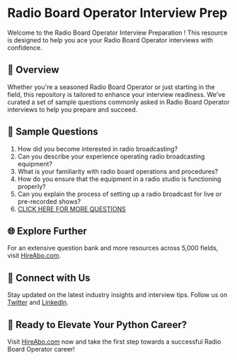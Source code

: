 # Radio Board Operator Interview Prep

Welcome to the Radio Board Operator Interview Preparation ! This resource is designed to help you ace your Radio Board Operator interviews with confidence.

## 🚀 Overview

Whether you're a seasoned Radio Board Operator or just starting in the field, this repository is tailored to enhance your interview readiness. We've curated a set of sample questions commonly asked in Radio Board Operator interviews to help you prepare and succeed.

## 📝 Sample Questions

1. How did you become interested in radio broadcasting?
2. Can you describe your experience operating radio broadcasting equipment?
3. What is your familiarity with radio board operations and procedures?
4. How do you ensure that the equipment in a radio studio is functioning properly?
5. Can you explain the process of setting up a radio broadcast for live or pre-recorded shows?
6. [CLICK HERE FOR MORE QUESTIONS](https://hireabo.com/job/8_2_24/Radio%20Board%20Operator)

## 🌐 Explore Further

For an extensive question bank and more resources across 5,000 fields, visit [HireAbo.com](https://www.hireabo.com).

## 📱 Connect with Us

Stay updated on the latest industry insights and interview tips. Follow us on [Twitter](https://twitter.com/hireabo) and [LinkedIn](https://www.linkedin.com/in/hire-abo-3609972a8/).

## 🚀 Ready to Elevate Your Python Career?

Visit [HireAbo.com](https://www.hireabo.com) now and take the first step towards a successful Radio Board Operator career!